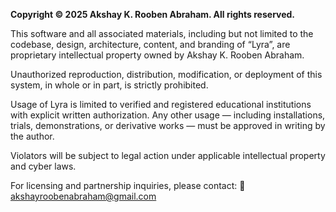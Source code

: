 **Copyright © 2025 Akshay K. Rooben Abraham. All rights reserved.**

This software and all associated materials, including but not limited to the codebase, design, architecture, content, and branding of “Lyra”, are proprietary intellectual property owned by Akshay K. Rooben Abraham.

Unauthorized reproduction, distribution, modification, or deployment of this system, in whole or in part, is strictly prohibited.

Usage of Lyra is limited to verified and registered educational institutions with explicit written authorization.
Any other usage — including installations, trials, demonstrations, or derivative works — must be approved in writing by the author.

Violators will be subject to legal action under applicable intellectual property and cyber laws.

For licensing and partnership inquiries, please contact:
📧 akshayroobenabraham@gmail.com
